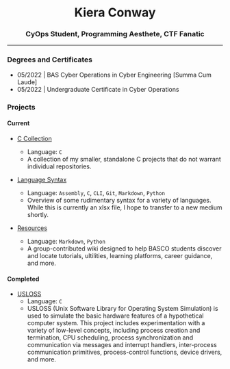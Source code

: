 <h1 align="center">Kiera Conway </h1>
<h3 align="center">CyOps Student, Programming Aesthete, CTF Fanatic</h3>
<hr class="line"></hr>

<h3><b>Degrees and Certificates</b></h3>

- 05/2022 | BAS Cyber Operations in Cyber Engineering [Summa Cum Laude]</li>
- 05/2022 | Undergraduate Certificate in Cyber Operations </li>


<h3><b>Projects</b></h3>
<h4><b>Current</b></h4>

- [C Collection](https://github.com/KieraConway/C-Collection)<br>
  - Language: `C`
  - A collection of my smaller, standalone C projects that do not warrant individual repositories.

- [Language Syntax](https://github.com/KieraConway/LanguageSyntax)<br>
  - Language: `Assembly`, `C`, `CLI`, `Git`, `Markdown`, `Python`
  - Overview of some rudimentary syntax for a variety of languages. While this is currently an xlsx file, I hope to transfer to a new medium shortly.

- [Resources](https://github.com/KieraConway/Resources)<br>
  - Language:  `Markdown`, `Python`
  - A group-contributed wiki designed to help BASCO students discover and locate tutorials, ultilities, learning platforms, career guidance, and more.

<h4><b>Completed</b></h4>

- [USLOSS](https://github.com/KieraConway/USLOSS)<br>
  - Language: `C`
  - USLOSS (Unix Software Library for Operating System Simulation) is used to simulate the basic hardware features of a hypothetical computer system. This project includes experimentation with a variety of low-level concepts, including process creation and termination, CPU scheduling, process synchronization and communication via messages and interrupt handlers, inter-process communication primitives, process-control functions, device drivers, and more.


<!---
Notes to self:
  line - <hr class="line"></hr>
list -
<ul>
  <li>One</li>
  <li>Two
    <ul>
      <li>Two A</li>
      <li>Two B</li>
    </ul>
  </li>
  <li>Three</li>
</ul>

--->
